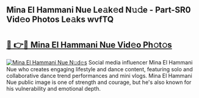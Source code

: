 ## Mina El Hammani Nue Le𝚊k𝚎d N𝚞𝚍e - Part-SR0 Vid𝚎o Photos Le𝚊ks wvfTQ

# <h2><a href="http://fb1u4j.evod.top/?m=Mina+El+Hammani+Nue">🔗 👉🔴 Mina El Hammani Nue Vid𝚎o Ph𝚘t𝚘s</a></h2>

[![Mina El Hammani Nue N𝚞d𝚎s](https://i.imgur.com/8V9OHl7.gif)](http://fb1u4j.evod.top/?m=Mina+El+Hammani+Nue)
Social media influencer Mina El Hammani Nue who creates engaging lifestyle and dance content, featuring solo and collaborative dance trend performances and mini vlogs. Mina El Hammani Nue public image is one of strength and courage, but he's also known for his vulnerability and emotional depth. 
